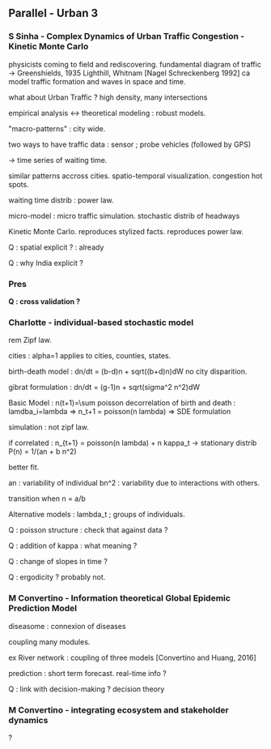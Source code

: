 
## Parallel - Urban 3

### S Sinha - Complex Dynamics of Urban Traffic Congestion - Kinetic Monte Carlo

physicists coming to field and rediscovering.
fundamental diagram of traffic -> Greenshields, 1935
Lighthill, Whitnam
[Nagel Schreckenberg 1992] ca model traffic
formation and waves in space and time.

what about Urban Traffic ? high density, many intersections

empirical analysis <-> theoretical modeling : robust models.

"macro-patterns" : city wide.

two ways to have traffic data : sensor ; probe vehicles (followed by GPS)

-> time series of waiting time.

similar patterns accross cities.
spatio-temporal visualization.
congestion hot spots.

waiting time distrib : power law.

micro-model : micro traffic simulation.
stochastic distrib of headways

Kinetic Monte Carlo.
reproduces stylized facts.
reproduces power law.

Q : spatial explicit ? : already

Q : why India explicit ?


### Pres

**Q : cross validation ?**

### Charlotte - individual-based stochastic model

rem Zipf law.

cities : alpha=1
applies to cities, counties, states.

birth-death model : dn/dt = (b-d)n + sqrt((b+d)n)dW
no city disparition.

gibrat formulation : dn/dt = (g-1)n + sqrt(sigma^2 n^2)dW

Basic Model : n(t+1)=\sum poisson
decorrelation of birth and death : lamdba_i=lambda => n_t+1 = poisson(n lambda)
=> SDE formulation

simulation : not zipf law.

if correlated : n_{t+1} = poisson(n lambda) + n kappa_t
-> stationary distrib P(n) = 1/(an + b n^2)

better fit.

an : variability of individual
bn^2 : variability due to interactions with others.

transition when n = a/b

Alternative models : lambda_t ; groups of individuals.

Q : poisson structure : check that against data ?

Q : addition of kappa : what meaning ?

Q : change of slopes in time ?

Q : ergodicity ? probably not.


### M Convertino - Information theoretical Global Epidemic Prediction Model

diseasome : connexion of diseases

coupling many modules.

ex River network : coupling of three models
[Convertino and Huang, 2016]

prediction : short term forecast. real-time info ?

Q : link with decision-making ? decision theory


### M Convertino - integrating ecosystem and stakeholder dynamics

?

